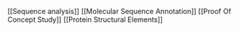 [[Sequence analysis]]
[[Molecular Sequence Annotation]]
[[Proof Of Concept Study]]
[[Protein Structural Elements]]
